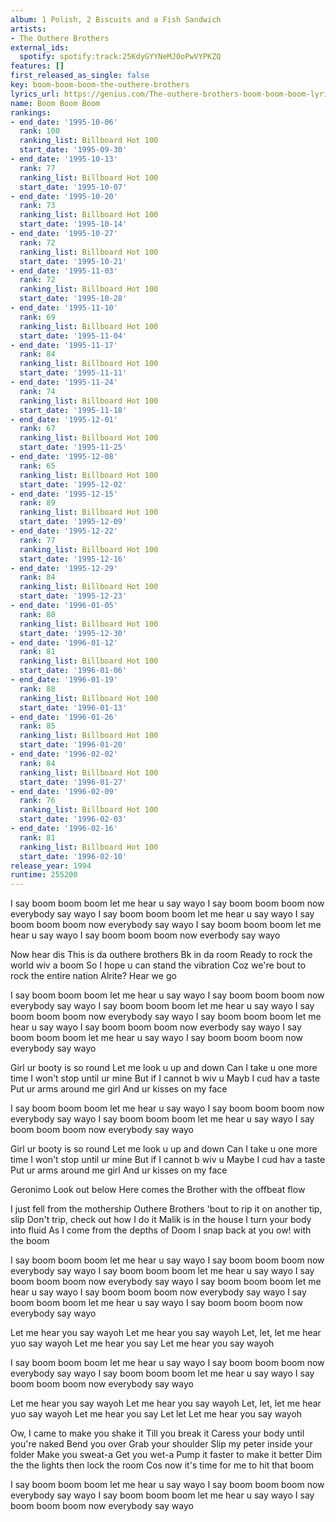```yaml
---
album: 1 Polish, 2 Biscuits and a Fish Sandwich
artists:
- The Outhere Brothers
external_ids:
  spotify: spotify:track:25KdyGYYNeMJ0oPwVYPKZQ
features: []
first_released_as_single: false
key: boom-boom-boom-the-outhere-brothers
lyrics_url: https://genius.com/The-outhere-brothers-boom-boom-boom-lyrics
name: Boom Boom Boom
rankings:
- end_date: '1995-10-06'
  rank: 100
  ranking_list: Billboard Hot 100
  start_date: '1995-09-30'
- end_date: '1995-10-13'
  rank: 77
  ranking_list: Billboard Hot 100
  start_date: '1995-10-07'
- end_date: '1995-10-20'
  rank: 73
  ranking_list: Billboard Hot 100
  start_date: '1995-10-14'
- end_date: '1995-10-27'
  rank: 72
  ranking_list: Billboard Hot 100
  start_date: '1995-10-21'
- end_date: '1995-11-03'
  rank: 72
  ranking_list: Billboard Hot 100
  start_date: '1995-10-28'
- end_date: '1995-11-10'
  rank: 69
  ranking_list: Billboard Hot 100
  start_date: '1995-11-04'
- end_date: '1995-11-17'
  rank: 84
  ranking_list: Billboard Hot 100
  start_date: '1995-11-11'
- end_date: '1995-11-24'
  rank: 74
  ranking_list: Billboard Hot 100
  start_date: '1995-11-18'
- end_date: '1995-12-01'
  rank: 67
  ranking_list: Billboard Hot 100
  start_date: '1995-11-25'
- end_date: '1995-12-08'
  rank: 65
  ranking_list: Billboard Hot 100
  start_date: '1995-12-02'
- end_date: '1995-12-15'
  rank: 89
  ranking_list: Billboard Hot 100
  start_date: '1995-12-09'
- end_date: '1995-12-22'
  rank: 77
  ranking_list: Billboard Hot 100
  start_date: '1995-12-16'
- end_date: '1995-12-29'
  rank: 84
  ranking_list: Billboard Hot 100
  start_date: '1995-12-23'
- end_date: '1996-01-05'
  rank: 80
  ranking_list: Billboard Hot 100
  start_date: '1995-12-30'
- end_date: '1996-01-12'
  rank: 81
  ranking_list: Billboard Hot 100
  start_date: '1996-01-06'
- end_date: '1996-01-19'
  rank: 88
  ranking_list: Billboard Hot 100
  start_date: '1996-01-13'
- end_date: '1996-01-26'
  rank: 85
  ranking_list: Billboard Hot 100
  start_date: '1996-01-20'
- end_date: '1996-02-02'
  rank: 84
  ranking_list: Billboard Hot 100
  start_date: '1996-01-27'
- end_date: '1996-02-09'
  rank: 76
  ranking_list: Billboard Hot 100
  start_date: '1996-02-03'
- end_date: '1996-02-16'
  rank: 81
  ranking_list: Billboard Hot 100
  start_date: '1996-02-10'
release_year: 1994
runtime: 255200
---
```

I say boom boom boom let me hear u say wayo
I say boom boom boom now everybody say wayo
I say boom boom boom let me hear u say wayo
I say boom boom boom now everybody say wayo
I say boom boom boom let me hear u say wayo
I say boom boom boom now everbody say wayo

Now hear dis
This is da outhere brothers
Bk in da room
Ready to rock the world wiv a boom
So I hope u can stand the vibration
Coz we're bout to rock the entire nation
Alrite?
Hear we go

I say boom boom boom let me hear u say wayo
I say boom boom boom now everybody say wayo
I say boom boom boom let me hear u say wayo
I say boom boom boom now everybody say wayo
I say boom boom boom let me hear u say wayo
I say boom boom boom now everbody say wayo
I say boom boom boom let me hear u say wayo
I say boom boom boom now everybody say wayo

Girl ur booty is so round
Let me look u up and down
Can I take u one more time
I won't stop until ur mine
But if I cannot b wiv u
Mayb I cud hav a taste
Put ur arms around me girl
And ur kisses on my face

I say boom boom boom let me hear u say wayo
I say boom boom boom now everybody say wayo
I say boom boom boom let me hear u say wayo
I say boom boom boom now everybody say wayo

Girl ur booty is so round
Let me look u up and down
Can I take u one more time
I won't stop until ur mine
But if I cannot b wiv u
Maybe I cud hav a taste
Put ur arms around me girl
And ur kisses on my face

Geronimo
Look out below
Here comes the Brother with the offbeat flow

I just fell from the mothership
Outhere Brothers 'bout to rip it on another tip, slip
Don't trip, check out how I do it
Malik is in the house I turn your body into fluid
As I come from the depths of Doom
I snap back at you ow! with the boom

I say boom boom boom let me hear u say wayo
I say boom boom boom now everybody say wayo
I say boom boom boom let me hear u say wayo
I say boom boom boom now everybody say wayo
I say boom boom boom let me hear u say wayo
I say boom boom boom now everybody say wayo
I say boom boom boom let me hear u say wayo
I say boom boom boom now everybody say wayo

Let me hear you say wayoh
Let me hear you say wayoh
Let, let, let me hear yuo say wayoh
Let me hear you say
Let me hear you say wayoh

I say boom boom boom let me hear u say wayo
I say boom boom boom now everybody say wayo
I say boom boom boom let me hear u say wayo
I say boom boom boom now everybody say wayo

Let me hear you say wayoh
Let me hear you say wayoh
Let, let, let me hear yuo say wayoh
Let me hear you say
Let let Let me hear you say wayoh

Ow, I came to make you shake it
Till you break it
Caress your body until you're naked
Bend you over
Grab your shoulder
Slip my peter inside your folder
Make you sweat-a
Get you wet-a
Pump it faster to make it better
Dim the the lights then lock the room
Cos now it's time for me to hit that boom

I say boom boom boom let me hear u say wayo
I say boom boom boom now everybody say wayo
I say boom boom boom let me hear u say wayo
I say boom boom boom now everybody say wayo
